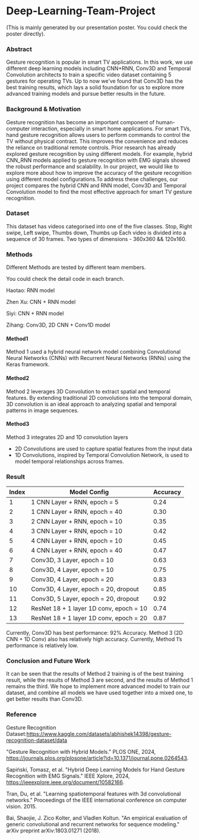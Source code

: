 # Deep-Learning-Team-Project
(This is mainly generated by our presentation poster. You could check the poster directly).

### Abstract
Gesture recognition is popular in smart TV applications. In this work, we use different deep learning models including CNN+RNN, Conv3D and Temporal Convolution architects to train a specific video dataset containing 5 gestures for operating TVs. Up to now we’ve found that Conv3D has the best training results, which lays a solid foundation for us to explore more advanced training models and pursue better results in the future.

### Background & Motivation
Gesture recognition has become an important component of human-computer interaction, especially in smart home applications. For smart TVs, hand gesture recognition allows users to perform commands to control the TV without physical contract. This improves the convenience and reduces the reliance on traditional remote controls.
Prior research has already explored gesture recognition by using different models. For example, hybrid CNN_RNN models applied to gesture recognition with EMG signals showed the robust performance and scalability. In our project, we would like to explore more about how to improve the accuracy of the gesture recognition using different model configurations.To address these challenges, our project compares the hybrid CNN and RNN model, Conv3D and Temporal Convolution model to find the most effective approach for smart TV gesture recognition.

### Dataset
This dataset has videos categorised into one of the five classes. Stop, Right swipe, Left swipe, Thumbs down, Thumbs up Each video is divided into a sequence of 30 frames. Two types of dimensions - 360x360 && 120x160.

### Methods
Different Methods are tested by different team members.

You could check the detail code in each branch.

Haotao: RNN model

Zhen Xu: CNN + RNN model

Siyi: CNN + RNN model

Zihang: Conv3D, 2D CNN + Conv1D model

#### Method1
Method 1 used a hybrid neural network model combining Convolutional Neural Networks (CNNs) with Recurrent Neural Networks (RNNs) using the Keras framework.

#### Method2
Method 2 leverages 3D Convolution to extract spatial and temporal features. By extending traditional 2D convolutions into the temporal domain, 3D convolution is an ideal approach to analyzing spatial and temporal patterns in image sequences.

#### Method3
Method 3 integrates 2D and 1D convolution layers
- 2D Convolutions are used to capture spatial features from the input data
- 1D Convolutions, inspired by Temporal Convolution Network, is used to model temporal relationships across frames.


### Result
| Index | Model Config                          | Accuracy |
|-------|---------------------------------------|----------|
| 1     | 1 CNN Layer + RNN, epoch = 5         | 0.24     |
| 2     | 1 CNN Layer + RNN, epoch = 40        | 0.30     |
| 3     | 2 CNN Layer + RNN, epoch = 10        | 0.35     |
| 4     | 3 CNN Layer + RNN, epoch = 10        | 0.42     |
| 5     | 4 CNN Layer + RNN, epoch = 10        | 0.45     |
| 6     | 4 CNN Layer + RNN, epoch = 40        | 0.47     |
| 7     | Conv3D, 3 Layer, epoch = 10          | 0.63     |
| 8     | Conv3D, 4 Layer, epoch = 10          | 0.75     |
| 9     | Conv3D, 4 Layer, epoch = 20          | 0.83     |
| 10    | Conv3D, 4 Layer, epoch = 20, dropout | 0.85     |
| 11    | Conv3D, 5 Layer, epoch = 20, dropout | 0.92     |
| 12    | ResNet 18 + 1 layer 1D conv, epoch = 10 | 0.74  |
| 13    | ResNet 18 + 1 layer 1D conv, epoch = 20 | 0.87  |

Currently, Conv3D has best performance: 92% Accuracy.
Method 3 (2D CNN + 1D Conv) also has relatively high accuracy.
Currently, Method 1’s performance is relatively low.


### Conclusion and Future Work
It can be seen that the results of Method 2 training is of the best training result, while the results of Method 3 are second, and the results of Method 1 remains the third. 
We hope to implement more advanced model to train our dataset, and combine all models we have used together into a mixed one, to get better results than Conv3D. 

### Reference
Gesture Recognition Dataset:https://www.kaggle.com/datasets/abhishek14398/gesture-recognition-dataset/data

"Gesture Recognition with Hybrid Models." PLOS ONE, 2024, https://journals.plos.org/plosone/article?id=10.1371/journal.pone.0264543.

Sapiński, Tomasz, et al. "Hybrid Deep Learning Models for Hand Gesture Recognition with EMG Signals." IEEE Xplore, 2024, https://ieeexplore.ieee.org/document/10582166.

Tran, Du, et al. "Learning spatiotemporal features with 3d convolutional networks." Proceedings of the IEEE international conference on computer vision. 2015.

Bai, Shaojie, J. Zico Kolter, and Vladlen Koltun. "An empirical evaluation of generic convolutional and recurrent networks for sequence modeling." arXiv preprint arXiv:1803.01271 (2018).

